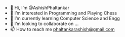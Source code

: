 - 👋 Hi, I’m @AshishPhaltankar
- 👀 I’m interested in Programming and Playing Chess
- 🌱 I’m currently learning Computer Science and Engg
- 💞️ I’m looking to collaborate on ...
- 📫 How to reach me phaltankarashish@gmail.com

<!---
AshishPhaltankar/AshishPhaltankar is a ✨ special ✨ repository because its `README.md` (this file) appears on your GitHub profile.
You can click the Preview link to take a look at your changes.
--->
